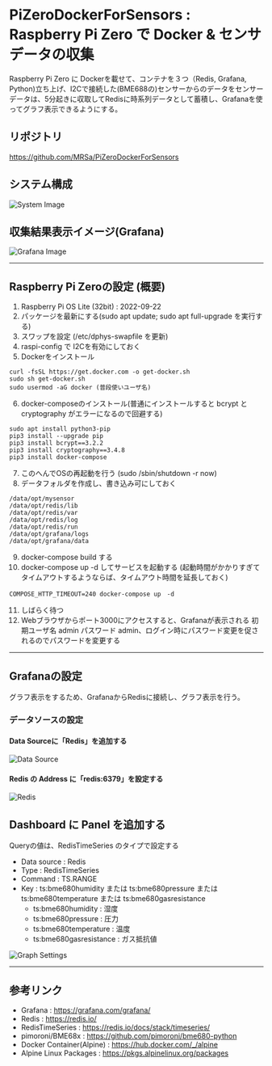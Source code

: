 # PiZeroDockerForSensors : Raspberry Pi Zero で Docker & センサデータの収集
Raspberry Pi Zero に Dockerを載せて、コンテナを３つ（Redis, Grafana, Python)立ち上げ、I2Cで接続した(BME688の)センサーからのデータをセンサーデータは、5分起きに収取してRedisに時系列データとして蓄積し、Grafanaを使ってグラフ表示できるようにする。

## リポジトリ
https://github.com/MRSa/PiZeroDockerForSensors

## システム構成
![System Image](https://github.com/MRSa/PiZeroDockerForSensors/blob/main/pics/pizero.jpg?raw=true)

## 収集結果表示イメージ(Grafana)
![Grafana Image](https://github.com/MRSa/PiZeroDockerForSensors/blob/main/pics/grafana.jpg?raw=true)

---------------------------------------

## Raspberry Pi Zeroの設定 (概要)
1. Raspberry Pi OS Lite (32bit) : 2022-09-22
2. パッケージを最新にする(sudo apt update; sudo apt full-upgrade を実行する)
3. スワップを設定 (/etc/dphys-swapfile を更新)
4. raspi-config で I2Cを有効にしておく
5. Dockerをインストール
```
curl -fsSL https://get.docker.com -o get-docker.sh
sudo sh get-docker.sh
sudo usermod -aG docker (普段使いユーザ名)
```
6. docker-composeのインストール(普通にインストールすると bcrypt と cryptography がエラーになるので回避する)
```
sudo apt install python3-pip
pip3 install --upgrade pip
pip3 install bcrypt==3.2.2
pip3 install cryptography==3.4.8
pip3 install docker-compose
```
7. このへんでOSの再起動を行う (sudo /sbin/shutdown -r now)
8. データフォルダを作成し、書き込み可にしておく
```
/data/opt/mysensor
/data/opt/redis/lib
/data/opt/redis/var
/data/opt/redis/log
/data/opt/redis/run
/data/opt/grafana/logs
/data/opt/grafana/data
```
9. docker-compose build する
10. docker-compose up -d してサービスを起動する (起動時間がかかりすぎてタイムアウトするようならば、タイムアウト時間を延長しておく)
```
COMPOSE_HTTP_TIMEOUT=240 docker-compose up　-d
```
11. しばらく待つ
12. Webブラウザからポート3000にアクセスすると、Grafanaが表示される
初期ユーザ名 admin パスワード admin、ログイン時にパスワード変更を促されるのでパスワードを変更する

---------------------------------------

## Grafanaの設定
グラフ表示をするため、GrafanaからRedisに接続し、グラフ表示を行う。

### データソースの設定
#### Data Sourceに「Redis」を追加する
![Data Source](https://github.com/MRSa/PiZeroDockerForSensors/blob/main/pics/datasource0.jpg?raw=true)

#### Redis の Address に「redis:6379」を設定する
![Redis](https://github.com/MRSa/PiZeroDockerForSensors/blob/main/pics/datasource.jpg?raw=true)

## Dashboard に Panel を追加する

Queryの値は、RedisTimeSeries のタイプで設定する
- Data source : Redis
- Type : RedisTimeSeries
- Command : TS.RANGE
- Key : ts:bme680humidity または ts:bme680pressure または ts:bme680temperature または ts:bme680gasresistance
  - ts:bme680humidity : 湿度
  - ts:bme680pressure : 圧力
  - ts:bme680temperature : 温度
  - ts:bme680gasresistance : ガス抵抗値

![Graph Settings](https://github.com/MRSa/PiZeroDockerForSensors/blob/main/pics/timeseries.jpg?raw=true)

---------------------------------------
## 参考リンク
- Grafana : https://grafana.com/grafana/
- Redis : https://redis.io/
- RedisTimeSeries : https://redis.io/docs/stack/timeseries/
- pimoroni/BME68x : https://github.com/pimoroni/bme680-python
- Docker Container(Alpine) : https://hub.docker.com/_/alpine
- Alpine Linux Packages : https://pkgs.alpinelinux.org/packages
